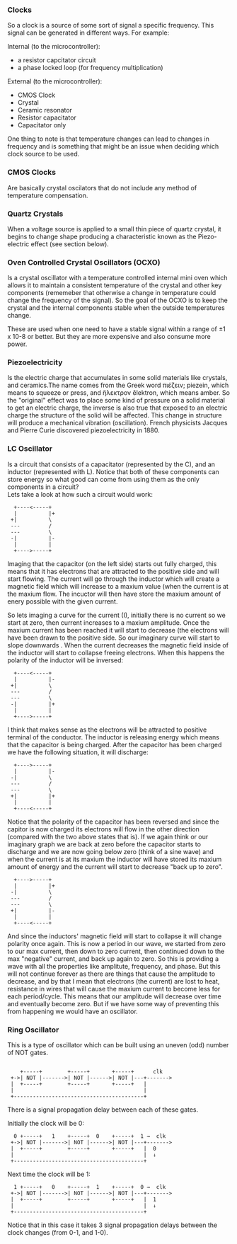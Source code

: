 ### Clocks
So a clock is a source of some sort of signal a specific frequency. This signal
can be generated in different ways. For example:

Internal (to the microcontroller):
* a resistor capcitator circuit
* a phase locked loop (for frequency multiplication)

External (to the microcontroller):
* CMOS Clock
* Crystal
* Ceramic resonator
* Resistor capacitator
* Capacitator only

One thing to note is that temperature changes can lead to changes in frequency
and is something that might be an issue when deciding which clock source to be
used.

### CMOS Clocks
Are basically crystal oscilators that do not include any method of temperature
compensation.

### Quartz Crystals
When a voltage source is applied to a small thin piece of quartz crystal, it
begins to change shape producing a characteristic known as the Piezo-electric
effect (see section below). 

### Oven Controlled Crystal Oscillators (OCXO)
Is a crystal oscillator with a temperature controlled internal mini oven which
allows it to maintain a consistent temperature of the crystal and other key
components (rememeber that otherwise a change in temperature could change the
frequency of the signal). So the goal of the OCXO is to keep the crystal and
the internal components stable when the outside temperatures change.

These are used when one need to have a stable signal within a range of
±1 x 10-8 or better. But they are more expensive and also consume more power.


### Piezoelectricity
Is the electric charge that accumulates in some solid materials like crystals,
and ceramics.The name comes from the Greek word πιέζειν; piezein, which means to
squeeze or press, and ἤλεκτρον ēlektron, which means amber.
So the "original" effect was to place some kind of pressure on a solid material
to get an electric charge, the inverse is also true that exposed to an electric
charge the structure of the solid will be affected. This change in structure
will produce a mechanical vibration (oscillation).
French physicists Jacques and Pierre Curie discovered piezoelectricity in 1880.




### LC Oscillator 
Is a circuit that consists of a capacitator (represented by the C), and an
inductor (represented with L). Notice that both of these components can store
energy so what good can come from using them as the only components in a
circuit?  
Lets take a look at how such a circuit would work:
```
  +----<-----+
  |          |+
 +|          \
 ---         /
 ---         \
 -|          |-
  |          |
  +---->-----+
```
Imaging that the capacitor (on the left side) starts out fully charged, this
means that it has electrons that are attracted to the positive side and will
start flowing. The current will go through the inductor which will create a
magnetic field which will increase to a maxium value (when the current is at the
maxium flow. The incuctor will then have store the maxium amount of enery
possible with the given current.

So lets imaging a curve for the current (I), initially there is no current so
we start at zero, then current increases to a maxium amplitude. Once the maxium
current has been reached it will start to decrease (the electrons will have been
drawn to the positive side. So our imaginary curve will start to slope downwards
. When the current decreases the magnetic field inside of the inductor will
start to collapse freeing electrons. When this happens the polarity of the
inductor will be inversed:
```
  +----<-----+
  |          |-
 +|          \
 ---         /
 ---         \
 -|          |+
  |          |
  +---->-----+
```
I think that makes sense as the electrons will be attracted to positive terminal
of the conductor. The inductor is releasing energy which means that the
capacitor is being charged.
After the capacitor has been charged we have the following situation, it will
discharge:
```
  +---->-----+
  |          |-
 -|          \
 ---         /
 ---         \
 +|          |+
  |          |
  +----<-----+
```
Notice that the polarity of the capacitor has been reversed and since the
capitor is now charged its electrons will flow in the other direction (compared
with the two above states that is). If we again think or our imaginary graph we
are back at zero before the capacitor starts to discharge and we are now going
below zero (think of a sine wave) and when the current is at its maxium the
inductor will have stored its maxium amount of energy and the current will
start to decrease "back up to zero".
```
  +---->-----+
  |          |+
 -|          \
 ---         /
 ---         \
 +|          |-
  |          |
  +----<-----+
```
And since the inductors' magnetic field will start to collapse it will change
polarity once again. This is now a period in our wave, we started from zero
to our max current, then down to zero current, then continued down to the max
"negative" current, and back up again to zero. So this is providing a wave with
all the properties like amplitute, frequency, and phase. But this will not
continue forever as there are things that cause the amplitude to decrease, and
by that I mean that electrons (the current) are lost to heat, resistance in
wires that will cause the maxium current to become less for each period/cycle.
This means that our amplitude will decrease over time and eventually become
zero. But if we have some way of preventing this from happening we would have
an oscillator.

### Ring Oscillator
This is a type of oscillator which can be built using an uneven (odd) number
of NOT gates.
```
  
    +-----+        +-----+       +-----+      clk
 +->| NOT |------->| NOT |------>| NOT |---+------->
 |  +-----+        +-----+       +-----+   |
 |                                         |
 +-----------------------------------------+
```
There is a signal propagation delay between each of these gates.

Initially the clock will be 0:
```
  0 +-----+   1    +-----+  0    +-----+  1 →  clk
 +->| NOT |------->| NOT |------>| NOT |---+------->
 |  +-----+        +-----+       +-----+   |  0
 |                                         |  ↓
 +-----------------------------------------+
```
Next time the clock will be 1:
```
  1 +-----+   0    +-----+  1    +-----+  0 →  clk
 +->| NOT |------->| NOT |------>| NOT |---+------->
 |  +-----+        +-----+       +-----+   |  1
 |                                         |  ↓
 +-----------------------------------------+
```
Notice that in this case it takes 3 signal propagation delays between the clock
changes (from 0-1, and 1-0).
